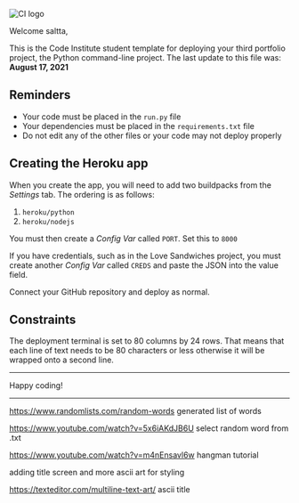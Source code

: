 ![CI logo](https://codeinstitute.s3.amazonaws.com/fullstack/ci_logo_small.png)

Welcome saltta,

This is the Code Institute student template for deploying your third portfolio project, the Python command-line project. The last update to this file was: **August 17, 2021**

## Reminders

* Your code must be placed in the `run.py` file
* Your dependencies must be placed in the `requirements.txt` file
* Do not edit any of the other files or your code may not deploy properly

## Creating the Heroku app

When you create the app, you will need to add two buildpacks from the _Settings_ tab. The ordering is as follows:

1. `heroku/python`
2. `heroku/nodejs`

You must then create a _Config Var_ called `PORT`. Set this to `8000`

If you have credentials, such as in the Love Sandwiches project, you must create another _Config Var_ called `CREDS` and paste the JSON into the value field.

Connect your GitHub repository and deploy as normal.

## Constraints

The deployment terminal is set to 80 columns by 24 rows. That means that each line of text needs to be 80 characters or less otherwise it will be wrapped onto a second line.

-----
Happy coding!

-----

https://www.randomlists.com/random-words generated list of words 

https://www.youtube.com/watch?v=5x6iAKdJB6U select random word from .txt

https://www.youtube.com/watch?v=m4nEnsavl6w hangman tutorial

adding title screen and more ascii art for styling

https://texteditor.com/multiline-text-art/ ascii title 